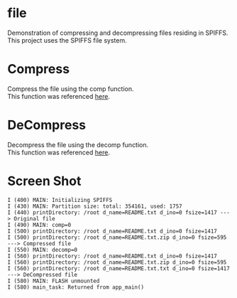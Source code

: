 # file   
Demonstration of compressing and decompressing files residing in SPIFFS.   
This project uses the SPIFFS file system.   

# Compress   
Compress the file using the comp function.   
This function was referenced [here](https://www.zlib.net/zpipe.c).

# DeCompress   
Decompress the file using the decomp function.   
This function was referenced [here](https://www.zlib.net/zpipe.c).

# Screen Shot   
```
I (400) MAIN: Initializing SPIFFS
I (430) MAIN: Partition size: total: 354161, used: 1757
I (440) printDirectory: /root d_name=README.txt d_ino=0 fsize=1417 ---> Original file
I (490) MAIN: comp=0
I (500) printDirectory: /root d_name=README.txt d_ino=0 fsize=1417
I (500) printDirectory: /root d_name=README.txt.zip d_ino=0 fsize=595 ---> Compressed file
I (550) MAIN: decomp=0
I (560) printDirectory: /root d_name=README.txt d_ino=0 fsize=1417
I (560) printDirectory: /root d_name=README.txt.zip d_ino=0 fsize=595
I (560) printDirectory: /root d_name=README.txt.txt d_ino=0 fsize=1417 ---> DeCompressed file
I (580) MAIN: FLASH unmounted
I (580) main_task: Returned from app_main()
```

